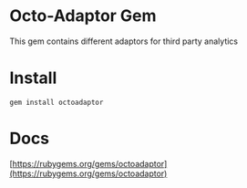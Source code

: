 # Octo-Adaptor Gem

This gem contains different adaptors for third party analytics

# Install

`gem install octoadaptor`

# Docs

[https://rubygems.org/gems/octoadaptor](https://rubygems.org/gems/octoadaptor)

